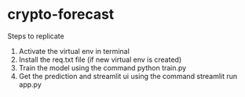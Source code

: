 # crypto-forecast
Steps to replicate

1. Activate the virtual env in terminal
2. Install the req.txt file (if new virtual env is created)
3. Train the model using the command python train.py
4. Get the prediction and streamlit ui using the command streamlit run app.py